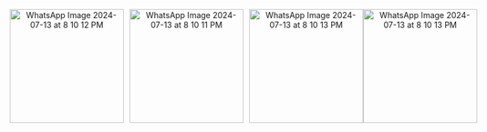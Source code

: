 <p align="center" style="display: flex; justify-content: center;">
  <img src="https://github.com/user-attachments/assets/2db3a8b8-0233-484d-bdf9-2689235a234a" alt="WhatsApp Image 2024-07-13 at 8 10 12 PM" width="200" style="margin-right: 10px;"/>
  <img src="https://github.com/user-attachments/assets/288e915e-8a8c-4fbd-93dd-ea002c159e3f" alt="WhatsApp Image 2024-07-13 at 8 10 11 PM" width="200" style="margin-right: 10px;"/>
  <img src="https://github.com/user-attachments/assets/dc022f38-a2a3-43c2-8e64-a3c4d3beb62d" alt="WhatsApp Image 2024-07-13 at 8 10 13 PM" width="200" />
 <img src="https://github.com/user-attachments/assets/925a3389-7c5a-49f3-bebb-b4b10faa4f55" alt="WhatsApp Image 2024-07-13 at 8 10 13 PM" width="200"/>
  
</p>


